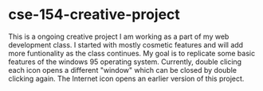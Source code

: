 # cse-154-creative-project
This is a ongoing creative project I am working as a part of my web development class. I started with mostly cosmetic features and will add more funtionality 
as the class continues. My goal is to replicate some basic features of the windows 95 operating system. Currently, double clicing each icon opens a different
"window" which can be closed by double clicking again. The Internet icon opens an earlier version of this project.
